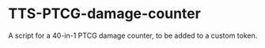 # TTS-PTCG-damage-counter
A script for a 40-in-1 PTCG damage counter, to be added to a custom token.
